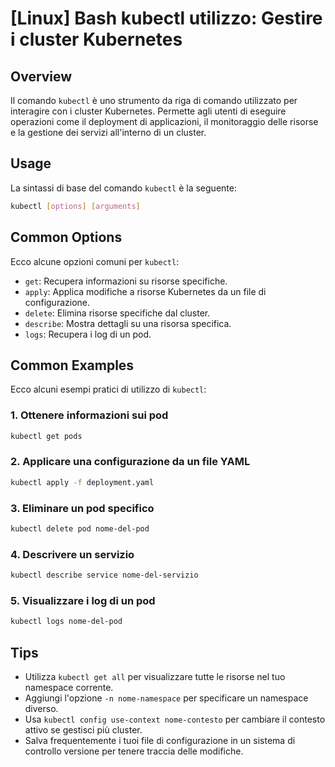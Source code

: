 # [Linux] Bash kubectl utilizzo: Gestire i cluster Kubernetes

## Overview
Il comando `kubectl` è uno strumento da riga di comando utilizzato per interagire con i cluster Kubernetes. Permette agli utenti di eseguire operazioni come il deployment di applicazioni, il monitoraggio delle risorse e la gestione dei servizi all'interno di un cluster.

## Usage
La sintassi di base del comando `kubectl` è la seguente:

```bash
kubectl [options] [arguments]
```

## Common Options
Ecco alcune opzioni comuni per `kubectl`:

- `get`: Recupera informazioni su risorse specifiche.
- `apply`: Applica modifiche a risorse Kubernetes da un file di configurazione.
- `delete`: Elimina risorse specifiche dal cluster.
- `describe`: Mostra dettagli su una risorsa specifica.
- `logs`: Recupera i log di un pod.

## Common Examples
Ecco alcuni esempi pratici di utilizzo di `kubectl`:

### 1. Ottenere informazioni sui pod
```bash
kubectl get pods
```

### 2. Applicare una configurazione da un file YAML
```bash
kubectl apply -f deployment.yaml
```

### 3. Eliminare un pod specifico
```bash
kubectl delete pod nome-del-pod
```

### 4. Descrivere un servizio
```bash
kubectl describe service nome-del-servizio
```

### 5. Visualizzare i log di un pod
```bash
kubectl logs nome-del-pod
```

## Tips
- Utilizza `kubectl get all` per visualizzare tutte le risorse nel tuo namespace corrente.
- Aggiungi l'opzione `-n nome-namespace` per specificare un namespace diverso.
- Usa `kubectl config use-context nome-contesto` per cambiare il contesto attivo se gestisci più cluster.
- Salva frequentemente i tuoi file di configurazione in un sistema di controllo versione per tenere traccia delle modifiche.